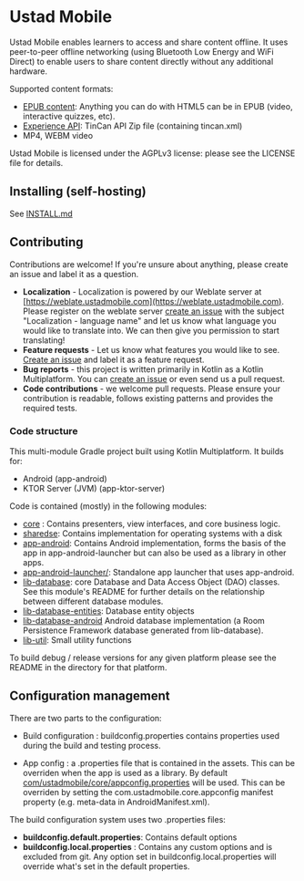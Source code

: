 # Ustad Mobile

Ustad Mobile enables learners to access and share content offline. It uses peer-to-peer offline
networking (using Bluetooth Low Energy and WiFi Direct) to enable users to share content directly
without any additional hardware.

Supported content formats:
* [EPUB content](http://idpf.org/epub): Anything you can do with HTML5 can be in EPUB (video,
   interactive quizzes, etc).
* [Experience API](http://www.tincanapi.com): TinCan API Zip file (containing tincan.xml)
* MP4, WEBM video

Ustad Mobile is licensed under the AGPLv3 license: please see the LICENSE file for details.

## Installing (self-hosting)

See [INSTALL.md](INSTALL.md)

## Contributing

Contributions are welcome! If you're unsure about anything, please create an issue and label it as
a question.

* __Localization__ - Localization is powered by our Weblate server at [https://weblate.ustadmobile.com](https://weblate.ustadmobile.com).
 Please register on the weblate server [create an issue](https://github.com/UstadMobile/UstadMobile/issues/new) 
 with the subject "Localization - language name" and let us know what language you would like to 
 translate into. We can then give you permission to start translating!
* __Feature requests__ - Let us know what features you would like to see. [Create an issue](https://github.com/UstadMobile/UstadMobile/issues/new)
 and label it as a feature request.
 * __Bug reports__ - this project is written primarily in Kotlin as a Kotlin Multiplatform. You can 
 [create an issue](https://github.com/UstadMobile/UstadMobile/issues/new) or even send us a pull request.
 * __Code contributions__ - we welcome pull requests. Please ensure your contribution is readable,
 follows existing patterns and provides the required tests.

### Code structure

This multi-module Gradle project built using Kotlin Multiplatform. It builds for:

* Android (app-android)
* KTOR Server (JVM) (app-ktor-server)

Code is contained (mostly) in the following modules:
* [core](core/) : Contains presenters, view interfaces, and core business logic.
* [sharedse](sharedse/): Contains implementation for operating systems with a disk
* [app-android](app-android/): Contains Android implementation, forms the basis of the app in
  app-android-launcher but can also be used as a library in other apps.
* [app-android-launcher/](app-android-launcher/): Standalone app launcher that uses app-android.
* [lib-database](lib-database/): core Database and Data Access Object (DAO) classes. See this
module's README for further details on the relationship between different database modules.
* [lib-database-entities](lib-database-entities): Database entity objects
* [lib-database-android](lib-database-android/) Android database
implementation (a Room Persistence Framework database generated from lib-database).
* [lib-util](lib-util/): Small utility functions

To build debug / release versions for any given platform please see the README in the directory for that platform.

## Configuration management

There are two parts to the configuration:

* Build configuration : buildconfig.properties contains properties used
during the build and testing process.

* App config : a .properties file that is contained in the assets. This can be overriden when the
  app is used as a library. By default [com/ustadmobile/core/appconfig.properties](core/src/main/assets/com/ustadmobile/core/appconfig.properties) 
  will be used. This can be overriden by setting the com.ustadmobile.core.appconfig manifest property 
  (e.g. meta-data in AndroidManifest.xml).

The build configuration system uses two .properties files: 
* **buildconfig.default.properties**: Contains default options
* **buildconfig.local.properties** : Contains any custom options and is excluded from git. Any option set in buildconfig.local.properties will override what's set in the default properties.


